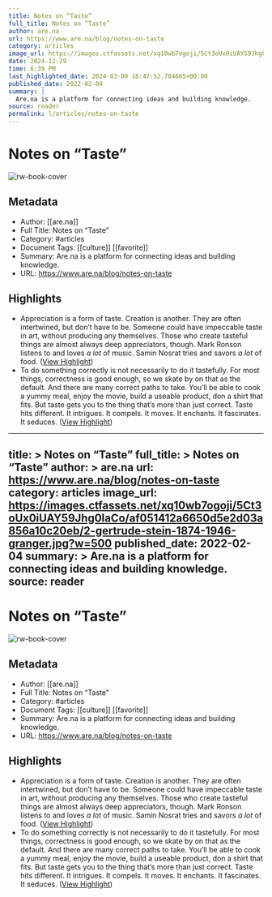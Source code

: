 ```yaml
---
title: Notes on “Taste”
full_title: Notes on “Taste”
author: are.na
url: https://www.are.na/blog/notes-on-taste
category: articles
image_url: https://images.ctfassets.net/xq10wb7ogoji/5Ct3oUx0iUAY59Jhg0IaCo/af051412a6650d5e2d03a856a10c20eb/2-gertrude-stein-1874-1946-granger.jpg?w=500
date: 2024-12-29
time: 6:39 PM
last_highlighted_date: 2024-03-09 18:47:52.784665+00:00
published_date: 2022-02-04
summary: |
  Are.na is a platform for connecting ideas and building knowledge.
source: reader
permalink: l/articles/notes-on-taste
---
```

# Notes on “Taste”

![rw-book-cover](https://images.ctfassets.net/xq10wb7ogoji/5Ct3oUx0iUAY59Jhg0IaCo/af051412a6650d5e2d03a856a10c20eb/2-gertrude-stein-1874-1946-granger.jpg?w=500)

## Metadata
- Author: [[are.na]]
- Full Title: Notes on “Taste”
- Category: #articles
- Document Tags: [[culture]] [[favorite]] 
- Summary: Are.na is a platform for connecting ideas and building knowledge.
- URL: https://www.are.na/blog/notes-on-taste

## Highlights
- Appreciation is a form of taste. Creation is another. They are often intertwined, but don’t have to be. Someone could have impeccable taste in art, without producing any themselves. Those who create tasteful things are almost always deep appreciators, though. Mark Ronson listens to and loves *a lot* of music. Samin Nosrat tries and savors *a lot* of food. ([View Highlight](https://read.readwise.io/read/01hrj8jcn12978ptzsn231c783))
- To do something correctly is not necessarily to do it tastefully. For most things, correctness is good enough, so we skate by on that as the default. And there are many correct paths to take. You’ll be able to cook a yummy meal, enjoy the movie, build a useable product, don a shirt that fits. But taste gets you to the thing that’s more than just correct. Taste hits different. It intrigues. It compels. It moves. It enchants. It fascinates. It seduces. ([View Highlight](https://read.readwise.io/read/01hrj8nz2k9qqpe9f5t96bdete))


---
title: >
  Notes on “Taste”
full_title: >
  Notes on “Taste”
author: >
  are.na
url: https://www.are.na/blog/notes-on-taste
category: articles
image_url: https://images.ctfassets.net/xq10wb7ogoji/5Ct3oUx0iUAY59Jhg0IaCo/af051412a6650d5e2d03a856a10c20eb/2-gertrude-stein-1874-1946-granger.jpg?w=500
published_date: 2022-02-04
summary: >
  Are.na is a platform for connecting ideas and building knowledge.
source: reader
---
# Notes on “Taste”

![rw-book-cover](https://images.ctfassets.net/xq10wb7ogoji/5Ct3oUx0iUAY59Jhg0IaCo/af051412a6650d5e2d03a856a10c20eb/2-gertrude-stein-1874-1946-granger.jpg?w=500)

## Metadata
- Author: [[are.na]]
- Full Title: Notes on “Taste”
- Category: #articles
- Document Tags: [[culture]] [[favorite]] 
- Summary: Are.na is a platform for connecting ideas and building knowledge.
- URL: https://www.are.na/blog/notes-on-taste

## Highlights
- Appreciation is a form of taste. Creation is another. They are often intertwined, but don’t have to be. Someone could have impeccable taste in art, without producing any themselves. Those who create tasteful things are almost always deep appreciators, though. Mark Ronson listens to and loves *a lot* of music. Samin Nosrat tries and savors *a lot* of food. ([View Highlight](https://read.readwise.io/read/01hrj8jcn12978ptzsn231c783))
- To do something correctly is not necessarily to do it tastefully. For most things, correctness is good enough, so we skate by on that as the default. And there are many correct paths to take. You’ll be able to cook a yummy meal, enjoy the movie, build a useable product, don a shirt that fits. But taste gets you to the thing that’s more than just correct. Taste hits different. It intrigues. It compels. It moves. It enchants. It fascinates. It seduces. ([View Highlight](https://read.readwise.io/read/01hrj8nz2k9qqpe9f5t96bdete))


